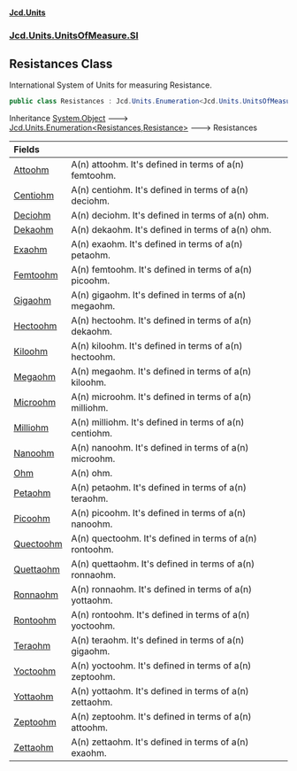 #### [Jcd.Units](index.md 'index')
### [Jcd.Units.UnitsOfMeasure.SI](Jcd.Units.UnitsOfMeasure.SI.md 'Jcd.Units.UnitsOfMeasure.SI')

## Resistances Class

International System of Units for measuring Resistance.

```csharp
public class Resistances : Jcd.Units.Enumeration<Jcd.Units.UnitsOfMeasure.SI.Resistances, Jcd.Units.UnitTypes.Resistance>
```

Inheritance [System.Object](https://docs.microsoft.com/en-us/dotnet/api/System.Object 'System.Object') &#129106; [Jcd.Units.Enumeration&lt;](Jcd.Units.Enumeration_TEnumeration,T_.md 'Jcd.Units.Enumeration<TEnumeration,T>')[Resistances](Jcd.Units.UnitsOfMeasure.SI.Resistances.md 'Jcd.Units.UnitsOfMeasure.SI.Resistances')[,](Jcd.Units.Enumeration_TEnumeration,T_.md 'Jcd.Units.Enumeration<TEnumeration,T>')[Resistance](Jcd.Units.UnitTypes.Resistance.md 'Jcd.Units.UnitTypes.Resistance')[&gt;](Jcd.Units.Enumeration_TEnumeration,T_.md 'Jcd.Units.Enumeration<TEnumeration,T>') &#129106; Resistances

| Fields | |
| :--- | :--- |
| [Attoohm](Jcd.Units.UnitsOfMeasure.SI.Resistances.Attoohm.md 'Jcd.Units.UnitsOfMeasure.SI.Resistances.Attoohm') | A(n) attoohm. It's defined in terms of a(n) femtoohm. |
| [Centiohm](Jcd.Units.UnitsOfMeasure.SI.Resistances.Centiohm.md 'Jcd.Units.UnitsOfMeasure.SI.Resistances.Centiohm') | A(n) centiohm. It's defined in terms of a(n) deciohm. |
| [Deciohm](Jcd.Units.UnitsOfMeasure.SI.Resistances.Deciohm.md 'Jcd.Units.UnitsOfMeasure.SI.Resistances.Deciohm') | A(n) deciohm. It's defined in terms of a(n) ohm. |
| [Dekaohm](Jcd.Units.UnitsOfMeasure.SI.Resistances.Dekaohm.md 'Jcd.Units.UnitsOfMeasure.SI.Resistances.Dekaohm') | A(n) dekaohm. It's defined in terms of a(n) ohm. |
| [Exaohm](Jcd.Units.UnitsOfMeasure.SI.Resistances.Exaohm.md 'Jcd.Units.UnitsOfMeasure.SI.Resistances.Exaohm') | A(n) exaohm. It's defined in terms of a(n) petaohm. |
| [Femtoohm](Jcd.Units.UnitsOfMeasure.SI.Resistances.Femtoohm.md 'Jcd.Units.UnitsOfMeasure.SI.Resistances.Femtoohm') | A(n) femtoohm. It's defined in terms of a(n) picoohm. |
| [Gigaohm](Jcd.Units.UnitsOfMeasure.SI.Resistances.Gigaohm.md 'Jcd.Units.UnitsOfMeasure.SI.Resistances.Gigaohm') | A(n) gigaohm. It's defined in terms of a(n) megaohm. |
| [Hectoohm](Jcd.Units.UnitsOfMeasure.SI.Resistances.Hectoohm.md 'Jcd.Units.UnitsOfMeasure.SI.Resistances.Hectoohm') | A(n) hectoohm. It's defined in terms of a(n) dekaohm. |
| [Kiloohm](Jcd.Units.UnitsOfMeasure.SI.Resistances.Kiloohm.md 'Jcd.Units.UnitsOfMeasure.SI.Resistances.Kiloohm') | A(n) kiloohm. It's defined in terms of a(n) hectoohm. |
| [Megaohm](Jcd.Units.UnitsOfMeasure.SI.Resistances.Megaohm.md 'Jcd.Units.UnitsOfMeasure.SI.Resistances.Megaohm') | A(n) megaohm. It's defined in terms of a(n) kiloohm. |
| [Microohm](Jcd.Units.UnitsOfMeasure.SI.Resistances.Microohm.md 'Jcd.Units.UnitsOfMeasure.SI.Resistances.Microohm') | A(n) microohm. It's defined in terms of a(n) milliohm. |
| [Milliohm](Jcd.Units.UnitsOfMeasure.SI.Resistances.Milliohm.md 'Jcd.Units.UnitsOfMeasure.SI.Resistances.Milliohm') | A(n) milliohm. It's defined in terms of a(n) centiohm. |
| [Nanoohm](Jcd.Units.UnitsOfMeasure.SI.Resistances.Nanoohm.md 'Jcd.Units.UnitsOfMeasure.SI.Resistances.Nanoohm') | A(n) nanoohm. It's defined in terms of a(n) microohm. |
| [Ohm](Jcd.Units.UnitsOfMeasure.SI.Resistances.Ohm.md 'Jcd.Units.UnitsOfMeasure.SI.Resistances.Ohm') | A(n) ohm. |
| [Petaohm](Jcd.Units.UnitsOfMeasure.SI.Resistances.Petaohm.md 'Jcd.Units.UnitsOfMeasure.SI.Resistances.Petaohm') | A(n) petaohm. It's defined in terms of a(n) teraohm. |
| [Picoohm](Jcd.Units.UnitsOfMeasure.SI.Resistances.Picoohm.md 'Jcd.Units.UnitsOfMeasure.SI.Resistances.Picoohm') | A(n) picoohm. It's defined in terms of a(n) nanoohm. |
| [Quectoohm](Jcd.Units.UnitsOfMeasure.SI.Resistances.Quectoohm.md 'Jcd.Units.UnitsOfMeasure.SI.Resistances.Quectoohm') | A(n) quectoohm. It's defined in terms of a(n) rontoohm. |
| [Quettaohm](Jcd.Units.UnitsOfMeasure.SI.Resistances.Quettaohm.md 'Jcd.Units.UnitsOfMeasure.SI.Resistances.Quettaohm') | A(n) quettaohm. It's defined in terms of a(n) ronnaohm. |
| [Ronnaohm](Jcd.Units.UnitsOfMeasure.SI.Resistances.Ronnaohm.md 'Jcd.Units.UnitsOfMeasure.SI.Resistances.Ronnaohm') | A(n) ronnaohm. It's defined in terms of a(n) yottaohm. |
| [Rontoohm](Jcd.Units.UnitsOfMeasure.SI.Resistances.Rontoohm.md 'Jcd.Units.UnitsOfMeasure.SI.Resistances.Rontoohm') | A(n) rontoohm. It's defined in terms of a(n) yoctoohm. |
| [Teraohm](Jcd.Units.UnitsOfMeasure.SI.Resistances.Teraohm.md 'Jcd.Units.UnitsOfMeasure.SI.Resistances.Teraohm') | A(n) teraohm. It's defined in terms of a(n) gigaohm. |
| [Yoctoohm](Jcd.Units.UnitsOfMeasure.SI.Resistances.Yoctoohm.md 'Jcd.Units.UnitsOfMeasure.SI.Resistances.Yoctoohm') | A(n) yoctoohm. It's defined in terms of a(n) zeptoohm. |
| [Yottaohm](Jcd.Units.UnitsOfMeasure.SI.Resistances.Yottaohm.md 'Jcd.Units.UnitsOfMeasure.SI.Resistances.Yottaohm') | A(n) yottaohm. It's defined in terms of a(n) zettaohm. |
| [Zeptoohm](Jcd.Units.UnitsOfMeasure.SI.Resistances.Zeptoohm.md 'Jcd.Units.UnitsOfMeasure.SI.Resistances.Zeptoohm') | A(n) zeptoohm. It's defined in terms of a(n) attoohm. |
| [Zettaohm](Jcd.Units.UnitsOfMeasure.SI.Resistances.Zettaohm.md 'Jcd.Units.UnitsOfMeasure.SI.Resistances.Zettaohm') | A(n) zettaohm. It's defined in terms of a(n) exaohm. |
